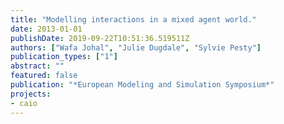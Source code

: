 ```yaml
---
title: "Modelling interactions in a mixed agent world."
date: 2013-01-01
publishDate: 2019-09-22T10:51:36.519511Z
authors: ["Wafa Johal", "Julie Dugdale", "Sylvie Pesty"]
publication_types: ["1"]
abstract: ""
featured: false
publication: "*European Modeling and Simulation Symposium*"
projects: 
- caio
---
```


